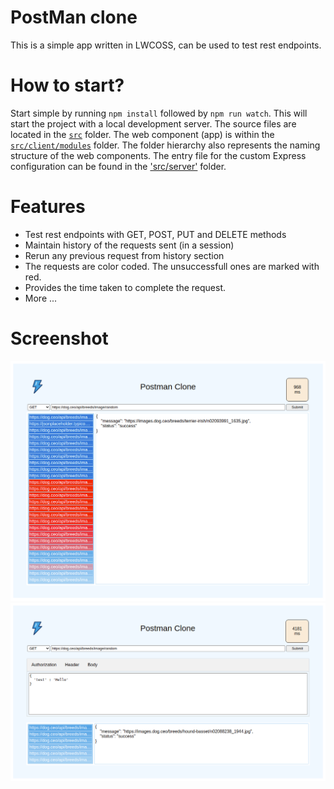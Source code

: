 # PostMan clone
This is a simple app written in LWCOSS, can be used to test rest endpoints.

# How to start?
Start simple by running `npm install` followed by `npm run watch`. This will start the project with a local development server.
The source files are located in the [`src`](./src) folder. The web component (app) is within the [`src/client/modules`](./src/modules) folder. The folder hierarchy also represents the naming structure of the web components. The entry file for the custom Express configuration can be found in the ['src/server'](./src/server) folder.

# Features
- Test rest endpoints with GET, POST, PUT and DELETE methods
- Maintain history of the requests sent (in a session)
- Rerun any previous request from history section
- The requests are color coded. The unsuccessfull ones are marked with red.
- Provides the time taken to complete the request.
- More ...

# Screenshot
![Demo.png](https://github.com/aritram1/lwc-rest-explorer/blob/main/src/client/modules/my/postman/Demo.png?raw=true)
![Demo2.png](https://github.com/aritram1/lwc-rest-explorer/blob/main/src/client/modules/my/postman/Demo2.png?raw=true)
